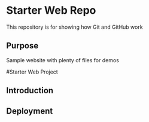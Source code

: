 # Starter Web Repo

This repository is for showing how Git and GitHub work

## Purpose

Sample website with plenty of files for demos

#Starter Web Project 

## Introduction 

## Deployment

